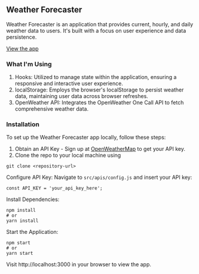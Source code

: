 ## Weather Forecaster

Weather Forecaster is an application that provides current, hourly, and daily weather data to users. It's built with a focus on user experience and data persistence.

[View the app](https://weather-forecaster-v1.netlify.app/)

### What I'm Using
1. Hooks: Utilized to manage state within the application, ensuring a responsive and interactive user experience.
2. localStorage: Employs the browser's localStorage to persist weather data, maintaining user data across browser refreshes.
3. OpenWeather API: Integrates the OpenWeather One Call API to fetch comprehensive weather data.

### Installation
To set up the Weather Forecaster app locally, follow these steps:

1. Obtain an API Key - Sign up at [OpenWeatherMap](https://openweathermap.org/api) to get your API key.
2. Clone the repo to your local machine using
```
git clone <repository-url>
```

Configure API Key:
Navigate to `src/apis/config.js` and insert your API key:
```
const API_KEY = 'your_api_key_here';
```
Install Dependencies:
```
npm install
# or
yarn install
```

Start the Application:

```
npm start
# or
yarn start
```
Visit http://localhost:3000 in your browser to view the app.




